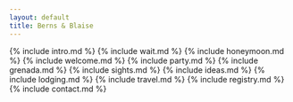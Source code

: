 ```yaml
---
layout: default
title: Berns & Blaise
---
```


{% include intro.md %}
{% include wait.md %}
{% include honeymoon.md %}
{% include welcome.md %}
{% include party.md %}
{% include grenada.md %}
{% include sights.md %}
{% include ideas.md %}
{% include lodging.md %}
{% include travel.md %}
{% include registry.md %}
{% include contact.md %}
